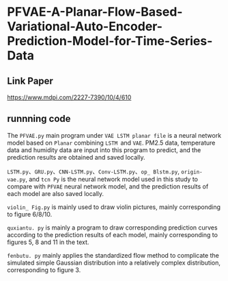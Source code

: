 # PFVAE-A-Planar-Flow-Based-Variational-Auto-Encoder-Prediction-Model-for-Time-Series-Data
## Link Paper  
https://www.mdpi.com/2227-7390/10/4/610  
## runnning code  
The ``PFVAE.py`` main program under ``VAE LSTM planar file`` is a neural network model based on ``Planar`` combining ``LSTM ``and ``VAE``. PM2.5 data, temperature data and humidity data are input into this program to predict, and the prediction results are obtained and saved locally.    
  
``LSTM.py``、``GRU.py``、``CNN-LSTM.py``、``Conv-LSTM.py``、``op_ Blstm.py``, ``origin-vae.py``, and ``tcn Py`` is the neural network model used in this study to compare with ``PFVAE`` neural network model, and the prediction results of each model are also saved locally.  
  
``violin_ Fig.py`` is mainly used to draw violin pictures, mainly corresponding to figure 6/8/10.  
  
``quxiantu. py`` is mainly a program to draw corresponding prediction curves according to the prediction results of each model, mainly corresponding to figures 5, 8 and 11 in the text.  
  
``fenbutu. py`` mainly applies the standardized flow method to complicate the simulated simple Gaussian distribution into a relatively complex distribution, corresponding to figure 3.  
